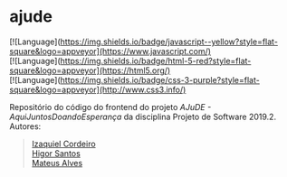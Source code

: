 # ajude

[![Language](https://img.shields.io/badge/javascript--yellow?style=flat-square&logo=appveyor](https://www.javascript.com/)  
[![Language](https://img.shields.io/badge/html-5-red?style=flat-square&logo=appveyor](https://html5.org/)  
[![Language](https://img.shields.io/badge/css-3-purple?style=flat-square&logo=appveyor](http://www.css3.info/)

Repositório do código do frontend do projeto _AJuDE - AquiJuntosDoandoEsperança_ da disciplina Projeto de Software 2019.2.  
Autores:  
> [Izaquiel Cordeiro](https://github.com/IzaquielCordeiro)  
> [Higor Santos](https://github.com/HigorSnt)  
> [Mateus Alves](https://github.com/mateustranquilino)  
